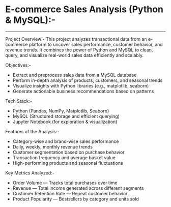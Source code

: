 # E-commerce Sales Analysis (Python & MySQL):-
----------------------------------------------

Project Overview:-
This project analyzes transactional data from an e-commerce platform to uncover sales performance, 
customer behavior, and revenue trends. It combines the power of Python and MySQL to clean, query, 
and visualize real-world sales data efficiently and scalably.

Objectives:- 
- Extract and preprocess sales data from a MySQL database
- Perform in-depth analysis of products, customers, and seasonal trends
- Visualize insights with Python libraries (e.g., matplotlib, seaborn)
- Generate actionable business recommendations based on patterns
  
Tech Stack:-
- Python (Pandas, NumPy, Matplotlib, Seaborn)
- MySQL (Structured storage and efficient querying)
- Jupyter Notebook (for exploration & visualization)
  
Features of the Analysis:-
- Category-wise and brand-wise sales performance
- Daily, weekly, monthly revenue trends
- Customer segmentation based on purchase behavior
- Transaction frequency and average basket value
- High-performing products and seasonal fluctuations
  
Key Metrics Analyzed:-
- Order Volume — Tracks total purchases over time
- Revenue — Total income generated across different segments
- Customer Retention Rate — Repeat customer behavior
- Product Popularity — Bestsellers by category and units sold
  
